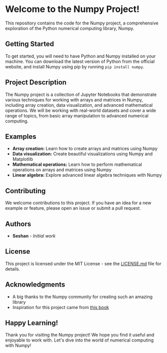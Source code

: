 # Welcome to the Numpy Project!

This repository contains the code for the Numpy project, a comprehensive exploration of the Python numerical computing library, Numpy.

## Getting Started

To get started, you will need to have Python and Numpy installed on your machine. You can download the latest version of Python from the official website, and install Numpy using pip by running `pip install numpy`.

## Project Description

The Numpy project is a collection of Jupyter Notebooks that demonstrate various techniques for working with arrays and matrices in Numpy, including array creation, data visualization, and advanced mathematical operations. We will be working with real-world datasets and cover a wide range of topics, from basic array manipulation to advanced numerical computing.

## Examples

- **Array creation:** Learn how to create arrays and matrices using Numpy
- **Data visualization:** Create beautiful visualizations using Numpy and Matplotlib
- **Mathematical operations:** Learn how to perform mathematical operations on arrays and matrices using Numpy
- **Linear algebra:** Explore advanced linear algebra techniques with Numpy

## Contributing

We welcome contributions to this project. If you have an idea for a new example or feature, please open an issue or submit a pull request.

## Authors

- **Seshan** - *Initial work*

## License

This project is licensed under the MIT License - see the [LICENSE.md](LICENSE.md) file for details.

## Acknowledgments

- A big thanks to the Numpy community for creating such an amazing library
- Inspiration for this project came from [this book](https://numpy.org/doc/stable/user/quickstart.html)

## Happy Learning!

Thank you for visiting the Numpy project! We hope you find it useful and enjoyable to work with. Let's dive into the world of numerical computing with Numpy!
            
